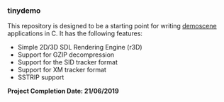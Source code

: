 ### tinydemo
This repository is designed to be a starting point for writing [demoscene](https://en.wikipedia.org/wiki/Demoscene) applications in C. 
It has the following features:

* Simple 2D/3D SDL Rendering Engine (r3D)
* Support for GZIP decompression
* Support for the SID tracker format
* Support for XM tracker format
* SSTRIP support

**Project Completion Date: 21/06/2019**
